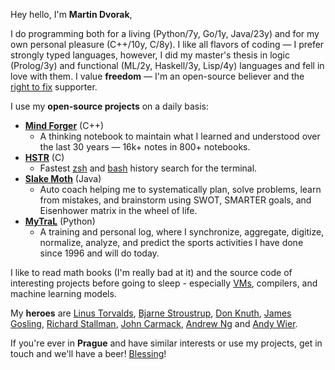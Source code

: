 Hey hello, I'm **Martin Dvorak**,

I do programming both for a living (Python/7y, Go/1y, Java/23y) and for my own personal pleasure (C++/10y, C/8y). I like all flavors of coding — I prefer strongly typed languages, however, I did my master's thesis in logic (Prolog/3y) and functional (ML/2y, Haskell/3y, Lisp/4y) languages and fell in love with them. I value **freedom** — I'm an open-source believer and the [right to fix](https://www.youtube.com/watch?v=Npd_xDuNi9k) supporter.

I use my **open-source projects** on a daily basis:

* **[Mind Forger](https://github.com/dvorka/mindforger)** (C++)
    - A thinking notebook to maintain what I learned and understood over the last 30 years — 16k+ notes in 800+ notebooks.
* **[HSTR](https://github.com/dvorka/hstr)** (C)
    - Fastest [zsh](https://en.wikipedia.org/wiki/Z_shell) and [bash](https://www.gnu.org/software/bash/) history search for the terminal.
* **[Slake Moth](https://github.com/dvorka/coaching-notebook)** (Java)
    - Auto coach helping me to systematically plan, solve problems, learn from mistakes, and brainstorm using SWOT, SMARTER goals, and Eisenhower matrix in the wheel of life.
* **[MyTraL](https://github.com/dvorka/my-training-log)** (Python)
    * A training and personal log, where I synchronize, aggregate, digitize, normalize, analyze, and predict the sports activities I have done since 1996 and will do today.

I like to read math books (I'm really bad at it) and the source code of interesting projects before going to sleep - especially [VMs](https://github.com/dvorka/logr-jvm-gc), compilers, and machine learning models.

My **heroes** are [Linus Torvalds](https://www.youtube.com/watch?v=idLyobOhtO4), [Bjarne Stroustrup](https://en.wikipedia.org/wiki/The_C%2B%2B_Programming_Language), [Don Knuth](https://www-cs-faculty.stanford.edu/~knuth/), [James Gosling](https://github.com/bobbae/gosling-emacs), [Richard Stallman](https://www.gnu.org/gnu/manifesto.en.html),  [John Carmack](https://github.com/id-Software/DOOM/blob/a77dfb96cb91780ca334d0d4cfd86957558007e0/linuxdoom-1.10/r_main.c#L438), [Andrew Ng](https://www.andrewng.org/) and [Andy Wier](https://www.youtube.com/watch?v=2tfh6OUUYUw).

If you're ever in **Prague** and have similar interests or use my projects, get in touch and we'll have a beer! [Blessing](https://github.com/dvorka/mindforger/blob/de1da1d50582d3a34aa977bbd689505c3992a669/app/src/qt/mindforger.cpp#L4)!
